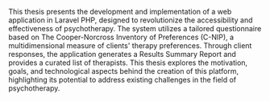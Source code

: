 This thesis presents the development and implementation of a web application in Laravel PHP, designed to revolutionize the accessibility and effectiveness of psychotherapy. The system utilizes a tailored questionnaire based on The Cooper-Norcross Inventory of Preferences (C-NIP), a multidimensional measure of clients' therapy preferences. Through client responses, the application generates a Results Summary Report and provides a curated list of therapists. This thesis explores the motivation, goals, and technological aspects behind the creation of this platform, highlighting its potential to address existing challenges in the field of psychotherapy.
